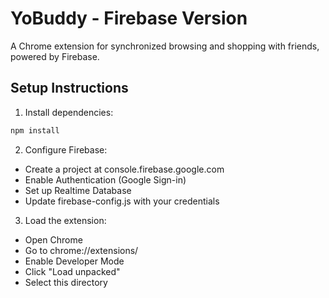 # YoBuddy - Firebase Version

A Chrome extension for synchronized browsing and shopping with friends, powered by Firebase.

## Setup Instructions

1. Install dependencies:
```bash
npm install
```

2. Configure Firebase:
- Create a project at console.firebase.google.com
- Enable Authentication (Google Sign-in)
- Set up Realtime Database
- Update firebase-config.js with your credentials

3. Load the extension:
- Open Chrome
- Go to chrome://extensions/
- Enable Developer Mode
- Click "Load unpacked"
- Select this directory